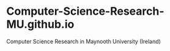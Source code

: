 # Computer-Science-Research-MU.github.io
Computer Science Research in Maynooth University (Ireland)
